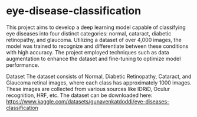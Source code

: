 # eye-disease-classification
This project aims to develop a deep learning model capable of classifying eye diseases into four distinct categories: normal, cataract, diabetic retinopathy, and glaucoma. Utilizing a dataset of over 4,000 images, the model was trained to recognize and differentiate between these conditions with high accuracy. The project employed techniques such as data augmentation to enhance the dataset and fine-tuning to optimize model performance.


Dataset
The dataset consists of Normal, Diabetic Retinopathy, Cataract, and Glaucoma retinal images, where each class has approximately 1000 images. These images are collected from various sources like IDRiD, Oculur recognition, HRF, etc. The dataset can be downloaded here: https://www.kaggle.com/datasets/gunavenkatdoddi/eye-diseases-classification

